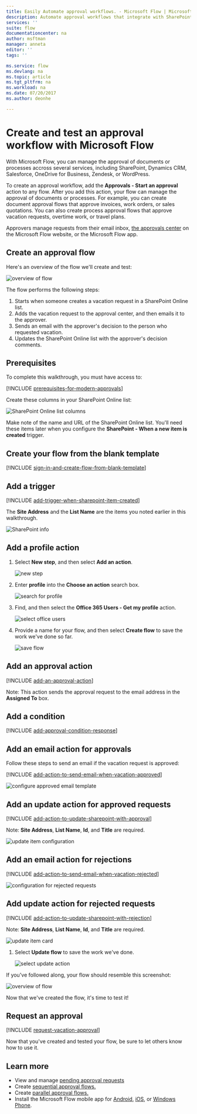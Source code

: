 ```yaml
---
title: Easily Automate approval workflows. - Microsoft Flow | Microsoft Docs
description: Automate approval workflows that integrate with SharePoint, Dynamics CRM, Salesforce, OneDrive for Business, Zendesk, or WordPress.
services: ''
suite: flow
documentationcenter: na
author: msftman
manager: anneta
editor: ''
tags: ''

ms.service: flow
ms.devlang: na
ms.topic: article
ms.tgt_pltfrm: na
ms.workload: na
ms.date: 07/20/2017
ms.author: deonhe

---
```

# Create and test an approval workflow with Microsoft Flow
With Microsoft Flow, you can manage the approval of documents or processes accross several services, including SharePoint, Dynamics CRM, Salesforce, OneDrive for Business, Zendesk, or WordPress.

To create an approval workflow, add the **Approvals - Start an approval** action to any flow. After you add this action, your flow can manage the approval of documents or processes. For example, you can create document approval flows that approve invoices, work orders, or sales quotations. You can also create process approval flows that approve vacation requests, overtime work, or travel plans.

Approvers manage requests from their email inbox, [the approvals center](https://flow.microsoft.com/manage/approvals/received/) on the Microsoft Flow website, or the Microsoft Flow app.

## Create an approval flow
Here's an overview of the flow we'll create and test:

   ![overview of flow](./media/modern-approvals/create-flow-overview.png)

The flow performs the following steps:

1. Starts when someone creates a vacation request in a SharePoint Online list.
2. Adds the vacation request to the approval center, and then emails it to the approver.
3. Sends an email with the approver's decision to the person who requested vacation.
4. Updates the SharePoint Online list with the approver's decision comments.

## Prerequisites
To complete this walkthrough, you must have access to:

[!INCLUDE [prerequisites-for-modern-approvals](includes/prerequisites-for-modern-approvals.md)]

Create these columns in your SharePoint Online list:

   ![SharePoint Online list columns](./media/modern-approvals/sharepoint-list-fields.png)

Make note of the name and URL of the SharePoint Online list. You'll need these items later when you configure the **SharePoint - When a new item is created** trigger.

## Create your flow from the blank template
[!INCLUDE [sign-in-and-create-flow-from-blank-template](includes/sign-in-and-create-flow-from-blank-template.md)]

## Add a trigger
[!INCLUDE [add-trigger-when-sharepoint-item-created](includes/add-trigger-when-sharepoint-item-created.md)]

The **Site Address** and the **List Name** are the items you noted earlier in this walkthrough.

![SharePoint info](./media/modern-approvals/select-sharepoint-site-info.png)

## Add a profile action
1. Select **New step**, and then select **Add an action**.
   
    ![new step](./media/modern-approvals/select-sharepoint-add-action.png)
2. Enter **profile** into the **Choose an action** search box.
   
    ![search for profile](./media/modern-approvals/search-for-profile.png)
3. Find, and then select the **Office 365 Users - Get my profile** action.
   
    ![select office users](./media/modern-approvals/select-my-profile.png)
4. Provide a name for your flow, and then select **Create flow** to save the work we've done so far.
   
    ![save flow](./media/modern-approvals/save.png)

## Add an approval action
[!INCLUDE [add-an-approval-action](includes/add-an-approval-action.md)]

Note: This action sends the approval request to the email address in the **Assigned To** box.

## Add a condition
[!INCLUDE [add-approval-condition-response](includes/add-approval-condition-response.md)]

## Add an email action for approvals
Follow these steps to send an email if the vacation request is approved:

[!INCLUDE [add-action-to-send-email-when-vacation-approved](includes/add-action-to-send-email-when-vacation-approved.md)]

   ![configure approved email template](./media/sequential-modern-approvals/yes-email-config.png)

## Add an update action for approved requests
[!INCLUDE [add-action-to-update-sharepoint-with-approval](includes/add-action-to-update-sharepoint-with-approval.md)]

Note: **Site Address**, **List Name**, **Id**, and **Title** are required.

![update item configuration](./media/modern-approvals/configure-update-item.png)

## Add an email action for rejections
[!INCLUDE [add-action-to-send-email-when-vacation-rejected](includes/add-action-to-send-email-when-vacation-rejected.md)]

![configuration for rejected requests](./media/modern-approvals/configure-rejected-email.png)

## Add update action for rejected requests
[!INCLUDE [add-action-to-update-sharepoint-with-rejection](includes/add-action-to-update-sharepoint-with-rejection.md)]

   Note: **Site Address**, **List Name**, **Id**, and **Title** are required.

![update item card](./media/modern-approvals/configure-update-item-no.png)

1. Select **Update flow** to save the work we've done.
   
    ![select update action](./media/modern-approvals/update.png)

If you've followed along, your flow should resemble this screenshot:

![overview of flow](./media/modern-approvals/completed-flow.png)

Now that we've created the flow, it's time to test it!

## Request an approval
[!INCLUDE [request-vacation-approval](includes/request-vacation-approval.md)]

Now that you've created and tested your flow, be sure to let others know how to use it.

## Learn more
* View and manage [pending approval requests](approve-reject-requests.md)
* Create [sequential approval flows.](sequential-modern-approvals.md)
* Create [parallel approval flows.](parallel-modern-approvals.md)
* Install the Microsoft Flow mobile app for [Android](https://aka.ms/flowmobiledocsandroid), [iOS](https://aka.ms/flowmobiledocsios), or [Windows Phone](https://aka.ms/flowmobilewindows).

